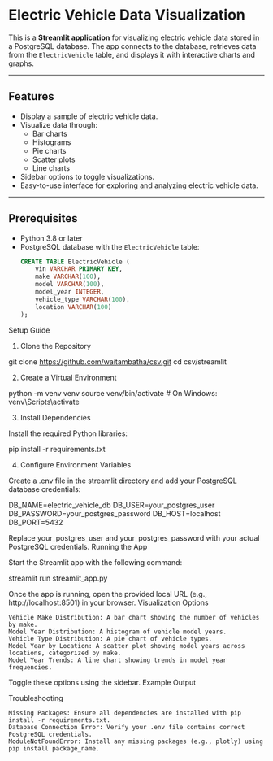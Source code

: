 # Electric Vehicle Data Visualization

This is a **Streamlit application** for visualizing electric vehicle data stored in a PostgreSQL database. The app connects to the database, retrieves data from the `ElectricVehicle` table, and displays it with interactive charts and graphs.

---

## Features

- Display a sample of electric vehicle data.
- Visualize data through:
  - Bar charts
  - Histograms
  - Pie charts
  - Scatter plots
  - Line charts
- Sidebar options to toggle visualizations.
- Easy-to-use interface for exploring and analyzing electric vehicle data.

---

## Prerequisites

- Python 3.8 or later
- PostgreSQL database with the `ElectricVehicle` table:
  ```sql
  CREATE TABLE ElectricVehicle (
      vin VARCHAR PRIMARY KEY,
      make VARCHAR(100),
      model VARCHAR(100),
      model_year INTEGER,
      vehicle_type VARCHAR(100),
      location VARCHAR(100)
  );

Setup Guide
1. Clone the Repository

git clone https://github.com/waitambatha/csv.git
cd csv/streamlit

2. Create a Virtual Environment

python -m venv venv
source venv/bin/activate   # On Windows: venv\Scripts\activate

3. Install Dependencies

Install the required Python libraries:

pip install -r requirements.txt

4. Configure Environment Variables

Create a .env file in the streamlit directory and add your PostgreSQL database credentials:

DB_NAME=electric_vehicle_db
DB_USER=your_postgres_user
DB_PASSWORD=your_postgres_password
DB_HOST=localhost
DB_PORT=5432

Replace your_postgres_user and your_postgres_password with your actual PostgreSQL credentials.
Running the App

Start the Streamlit app with the following command:

streamlit run streamlit_app.py

Once the app is running, open the provided local URL (e.g., http://localhost:8501) in your browser.
Visualization Options

    Vehicle Make Distribution: A bar chart showing the number of vehicles by make.
    Model Year Distribution: A histogram of vehicle model years.
    Vehicle Type Distribution: A pie chart of vehicle types.
    Model Year by Location: A scatter plot showing model years across locations, categorized by make.
    Model Year Trends: A line chart showing trends in model year frequencies.

Toggle these options using the sidebar.
Example Output

Troubleshooting

    Missing Packages: Ensure all dependencies are installed with pip install -r requirements.txt.
    Database Connection Error: Verify your .env file contains correct PostgreSQL credentials.
    ModuleNotFoundError: Install any missing packages (e.g., plotly) using pip install package_name.

